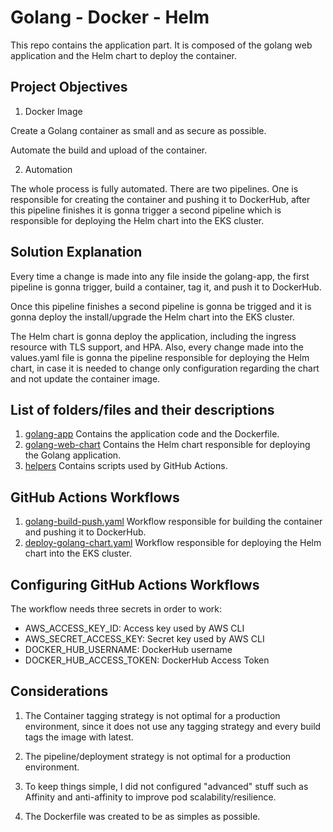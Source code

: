 # Golang - Docker - Helm 

This repo contains the application part. It is composed of the golang web application and the Helm chart to deploy the container.

## Project Objectives

1. Docker Image

Create a Golang container as small and as secure as possible.

Automate the build and upload of the container.


2. Automation

The whole process is fully automated. There are two pipelines. One is responsible for creating the container and pushing it to DockerHub, after this pipeline finishes it is gonna trigger a second pipeline which is responsible for deploying the Helm chart into the EKS cluster.
## Solution Explanation

Every time a change is made into any file inside the golang-app, the first pipeline is gonna trigger, build a container, tag it, and push it to DockerHub.

Once this pipeline finishes a second pipeline is gonna be trigged and it is gonna deploy the install/upgrade the Helm chart into the EKS cluster.

The Helm chart is gonna deploy the application, including the ingress resource with TLS support, and HPA. Also, every change made into the values.yaml file is gonna the
pipeline responsible for deploying the Helm chart, in case it is needed to change only configuration regarding the chart and not update the container image.

## List of folders/files and their descriptions

1. [golang-app](golang-app) Contains the application code and the Dockerfile.
2. [golang-web-chart](golang-web-chart) Contains the Helm chart responsible for deploying the Golang application.
3. [helpers](helpers) Contains scripts used by GitHub Actions.
   
## GitHub Actions Workflows

1. [golang-build-push.yaml](.github/workflows/golang-build-push.yaml) Workflow responsible for building the container and pushing it to DockerHub.
2. [deploy-golang-chart.yaml](.github/workflows/configure-eks.yaml) Workflow responsible for deploying the Helm chart into the EKS cluster.

## Configuring GitHub Actions Workflows

The workflow needs three secrets in order to work:

- AWS_ACCESS_KEY_ID: Access key used by AWS CLI
- AWS_SECRET_ACCESS_KEY: Secret key used by AWS CLI
- DOCKER_HUB_USERNAME: DockerHub username
- DOCKER_HUB_ACCESS_TOKEN: DockerHub Access Token

## Considerations

1. The Container tagging strategy is not optimal for a production environment, since it does not use any tagging strategy and every build tags the image with latest.

2. The pipeline/deployment strategy is not optimal for a production environment.
   
3. To keep things simple, I did not configured "advanced" stuff such as Affinity and anti-affinity to improve pod scalability/resilience.

4. The Dockerfile was created to be as simples as possible.
